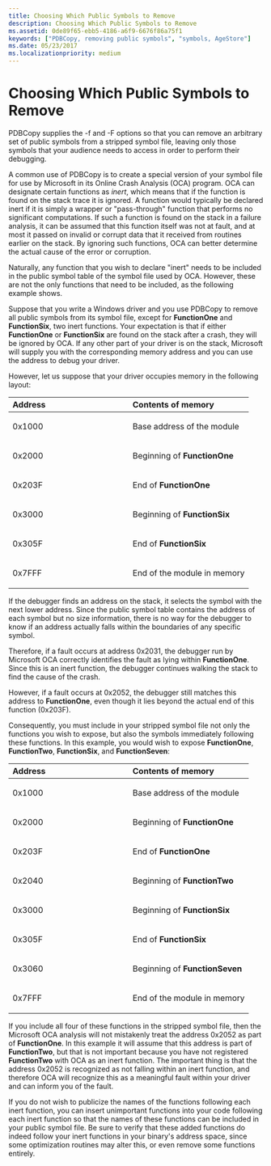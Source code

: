 ```yaml
---
title: Choosing Which Public Symbols to Remove
description: Choosing Which Public Symbols to Remove
ms.assetid: 0de89f65-ebb5-4186-a6f9-6676f86a75f1
keywords: ["PDBCopy, removing public symbols", "symbols, AgeStore"]
ms.date: 05/23/2017
ms.localizationpriority: medium
---
```


# Choosing Which Public Symbols to Remove


PDBCopy supplies the -f and -F options so that you can remove an arbitrary set of public symbols from a stripped symbol file, leaving only those symbols that your audience needs to access in order to perform their debugging.

A common use of PDBCopy is to create a special version of your symbol file for use by Microsoft in its Online Crash Analysis (OCA) program. OCA can designate certain functions as *inert*, which means that if the function is found on the stack trace it is ignored. A function would typically be declared inert if it is simply a wrapper or "pass-through" function that performs no significant computations. If such a function is found on the stack in a failure analysis, it can be assumed that this function itself was not at fault, and at most it passed on invalid or corrupt data that it received from routines earlier on the stack. By ignoring such functions, OCA can better determine the actual cause of the error or corruption.

Naturally, any function that you wish to declare "inert" needs to be included in the public symbol table of the symbol file used by OCA. However, these are not the only functions that need to be included, as the following example shows.

Suppose that you write a Windows driver and you use PDBCopy to remove all public symbols from its symbol file, except for **FunctionOne** and **FunctionSix**, two inert functions. Your expectation is that if either **FunctionOne** or **FunctionSix** are found on the stack after a crash, they will be ignored by OCA. If any other part of your driver is on the stack, Microsoft will supply you with the corresponding memory address and you can use the address to debug your driver.

However, let us suppose that your driver occupies memory in the following layout:

<table>
<colgroup>
<col width="50%" />
<col width="50%" />
</colgroup>
<thead>
<tr class="header">
<th align="left">Address</th>
<th align="left">Contents of memory</th>
</tr>
</thead>
<tbody>
<tr class="odd">
<td align="left"><p>0x1000</p></td>
<td align="left"><p>Base address of the module</p></td>
</tr>
<tr class="even">
<td align="left"><p>0x2000</p></td>
<td align="left"><p>Beginning of <strong>FunctionOne</strong></p></td>
</tr>
<tr class="odd">
<td align="left"><p>0x203F</p></td>
<td align="left"><p>End of <strong>FunctionOne</strong></p></td>
</tr>
<tr class="even">
<td align="left"><p>0x3000</p></td>
<td align="left"><p>Beginning of <strong>FunctionSix</strong></p></td>
</tr>
<tr class="odd">
<td align="left"><p>0x305F</p></td>
<td align="left"><p>End of <strong>FunctionSix</strong></p></td>
</tr>
<tr class="even">
<td align="left"><p>0x7FFF</p></td>
<td align="left"><p>End of the module in memory</p></td>
</tr>
</tbody>
</table>

 

If the debugger finds an address on the stack, it selects the symbol with the next lower address. Since the public symbol table contains the address of each symbol but no size information, there is no way for the debugger to know if an address actually falls within the boundaries of any specific symbol.

Therefore, if a fault occurs at address 0x2031, the debugger run by Microsoft OCA correctly identifies the fault as lying within **FunctionOne**. Since this is an inert function, the debugger continues walking the stack to find the cause of the crash.

However, if a fault occurs at 0x2052, the debugger still matches this address to **FunctionOne**, even though it lies beyond the actual end of this function (0x203F).

Consequently, you must include in your stripped symbol file not only the functions you wish to expose, but also the symbols immediately following these functions. In this example, you would wish to expose **FunctionOne**, **FunctionTwo**, **FunctionSix**, and **FunctionSeven**:

<table>
<colgroup>
<col width="50%" />
<col width="50%" />
</colgroup>
<thead>
<tr class="header">
<th align="left">Address</th>
<th align="left">Contents of memory</th>
</tr>
</thead>
<tbody>
<tr class="odd">
<td align="left"><p>0x1000</p></td>
<td align="left"><p>Base address of the module</p></td>
</tr>
<tr class="even">
<td align="left"><p>0x2000</p></td>
<td align="left"><p>Beginning of <strong>FunctionOne</strong></p></td>
</tr>
<tr class="odd">
<td align="left"><p>0x203F</p></td>
<td align="left"><p>End of <strong>FunctionOne</strong></p></td>
</tr>
<tr class="even">
<td align="left"><p>0x2040</p></td>
<td align="left"><p>Beginning of <strong>FunctionTwo</strong></p></td>
</tr>
<tr class="odd">
<td align="left"><p>0x3000</p></td>
<td align="left"><p>Beginning of <strong>FunctionSix</strong></p></td>
</tr>
<tr class="even">
<td align="left"><p>0x305F</p></td>
<td align="left"><p>End of <strong>FunctionSix</strong></p></td>
</tr>
<tr class="odd">
<td align="left"><p>0x3060</p></td>
<td align="left"><p>Beginning of <strong>FunctionSeven</strong></p></td>
</tr>
<tr class="even">
<td align="left"><p>0x7FFF</p></td>
<td align="left"><p>End of the module in memory</p></td>
</tr>
</tbody>
</table>

 

If you include all four of these functions in the stripped symbol file, then the Microsoft OCA analysis will not mistakenly treat the address 0x2052 as part of **FunctionOne**. In this example it will assume that this address is part of **FunctionTwo**, but that is not important because you have not registered **FunctionTwo** with OCA as an inert function. The important thing is that the address 0x2052 is recognized as not falling within an inert function, and therefore OCA will recognize this as a meaningful fault within your driver and can inform you of the fault.

If you do not wish to publicize the names of the functions following each inert function, you can insert unimportant functions into your code following each inert function so that the names of these functions can be included in your public symbol file. Be sure to verify that these added functions do indeed follow your inert functions in your binary's address space, since some optimization routines may alter this, or even remove some functions entirely.

 

 





